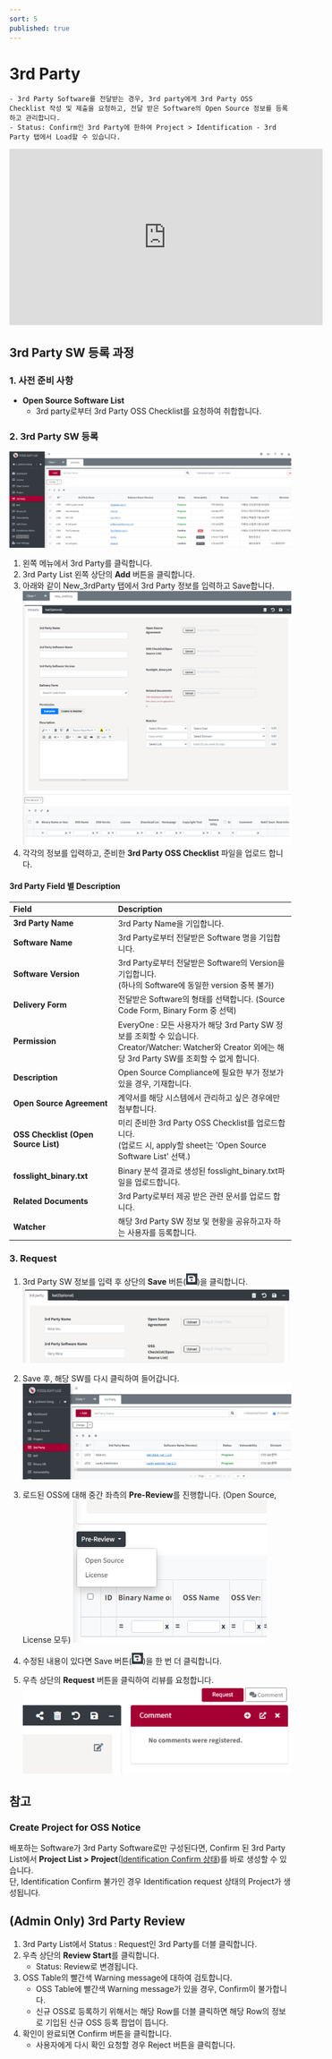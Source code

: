 ```yaml
---
sort: 5
published: true
---
```

# 3rd Party
```note
- 3rd Party Software를 전달받는 경우, 3rd party에게 3rd Party OSS Checklist 작성 및 제출을 요청하고, 전달 받은 Software의 Open Source 정보를 등록하고 관리합니다.
- Status: Confirm인 3rd Party에 한하여 Project > Identification - 3rd Party 탭에서 Load할 수 있습니다. 
```
<iframe width="560" height="315" src="https://www.youtube.com/embed/U1u1jnQp5Bc" title="YouTube video player" frameborder="0" allow="accelerometer; autoplay; clipboard-write; encrypted-media; gyroscope; picture-in-picture" allowfullscreen></iframe>

## 3rd Party SW 등록 과정
### 1. 사전 준비 사항
- **Open Source Software List**
    - 3rd party로부터 3rd Party OSS Checklist를 요청하여 취합합니다.

### 2. 3rd Party SW 등록
![3rd_party_list](images/5_third_party_list.PNG)
1. 왼쪽 메뉴에서 3rd Party를 클릭합니다.
2. 3rd Party List 왼쪽 상단의 **Add** 버튼을 클릭합니다.
3. 아래와 같이 New_3rdParty 탭에서 3rd Party 정보를 입력하고 Save합니다.  
    ![3rd_party_new](images/5_third_party_new.PNG)
4. 각각의 정보를 입력하고, 준비한 **3rd Party OSS Checklist** 파일을 업로드 합니다.

#### 3rd Party Field 별 Description

|Field| Description |
|:---|:---|
|**3rd Party Name**|3rd Party Name을 기입합니다.|
|**Software Name**|3rd Party로부터 전달받은 Software 명을 기입합니다.|
|**Software Version**|3rd Party로부터 전달받은 Software의 Version을 기입합니다. <br>(하나의 Software에 동일한 version 중복 불가)|
|**Delivery Form**|전달받은 Software의 형태를 선택합니다. (Source Code Form, Binary Form 중 선택)|
|**Permission**| EveryOne : 모든 사용자가 해당 3rd Party SW 정보를 조회할 수 있습니다. <br>Creator/Watcher: Watcher와 Creator 외에는 해당 3rd Party SW를 조회할 수 없게 합니다.|
|**Description**| Open Source Compliance에 필요한 부가 정보가 있을 경우, 기재합니다.|
|**Open Source Agreement**|계약서를 해당 시스템에서 관리하고 싶은 경우에만 첨부합니다.|
|**OSS Checklist (Open Source List)**| 미리 준비한 3rd Party OSS Checklist를 업로드합니다. <br>(업로드 시, apply할 sheet는 'Open Source Software List' 선택.)|
|**fosslight_binary.txt**| Binary 분석 결과로 생성된 fosslight_binary.txt파일을 업로드합니다.|
|**Related Documents**|3rd Party로부터 제공 받은 관련 문서를 업로드 합니다.|
|**Watcher**|해당 3rd Party SW 정보 및 현황을 공유하고자 하는 사용자를 등록합니다.|


### 3. Request
1. 3rd Party SW 정보를 입력 후 상단의 **Save** 버튼(<img src="images/save_button.PNG" width="20" height="20" />)을 클릭합니다.
    ![3rd_party_save](images/5_third_party_save.PNG)

2. Save 후, 해당 SW를 다시 클릭하여 들어갑니다.
    ![3rd_party_save](images/5_third_party_save_2.PNG)

3. 로드된 OSS에 대해 중간 좌측의 **Pre-Review**를 진행합니다. (Open Source, License 모두)
    ![3rd_party_save](images/5_third_party_save_3.PNG)

4. 수정된 내용이 있다면 Save 버튼(<img src="images/save_button.PNG" width="20" height="20" />)을 한 번 더 클릭합니다.

5. 우측 상단의 **Request** 버튼을 클릭하여 리뷰를 요청합니다.
    ![3rd_party_save](images/5_third_party_save_5_request.PNG)

## 참고
### Create Project for OSS Notice
배포하는 Software가 3rd Party Software로만 구성된다면, Confirm 된 3rd Party List에서 **Project List > Project**(<U>Identification Confirm 상태</U>)를 바로 생성할 수 있습니다.    
단, Identification Confirm 불가인 경우 Identification request 상태의 Project가 생성됩니다.


## (Admin Only) 3rd Party Review
1. 3rd Party List에서 Status : Request인 3rd Party를 더블 클릭합니다. 
2. 우측 상단의 **Review Start**를 클릭합니다. 
    - Status: Review로 변경됩니다. 
3. OSS Table의 빨간색 Warning message에 대하여 검토합니다. 
    - OSS Table에 빨간색 Warning message가 있을 경우, Confirm이 불가합니다. 
    - 신규 OSS로 등록하기 위해서는 해당 Row를 더블 클릭하면 해당 Row의 정보로 기입된 신규 OSS 등록 팝업이 뜹니다. 
4. 확인이 완료되면 Confirm 버튼을 클릭합니다.   
    - 사용자에게 다시 확인 요청할 경우 Reject 버튼을 클릭합니다.
